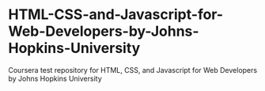 # HTML-CSS-and-Javascript-for-Web-Developers-by-Johns-Hopkins-University
Coursera test repository for HTML, CSS, and Javascript for Web Developers by Johns Hopkins University
